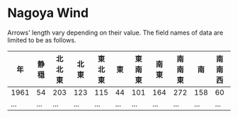 Nagoya Wind====Arrows' length vary depending on their value.The field names of data are limited to be as follows.|年|静穏|北北東|北東|東北東|東|東南東|南東|南南東|南|南南西|南西|西南西|西|西北西|北西|北北西|北||--|--|--|--|--|--|--|--|--|--|--|--|--|--|--|--|--|--||1961|54|203|123|115|44|101|164|272|158|60|38|40|67|245|411|416|409||...|...|...|...|...|...|...|...|...|...|...|...|...|...|...|...|...|...|